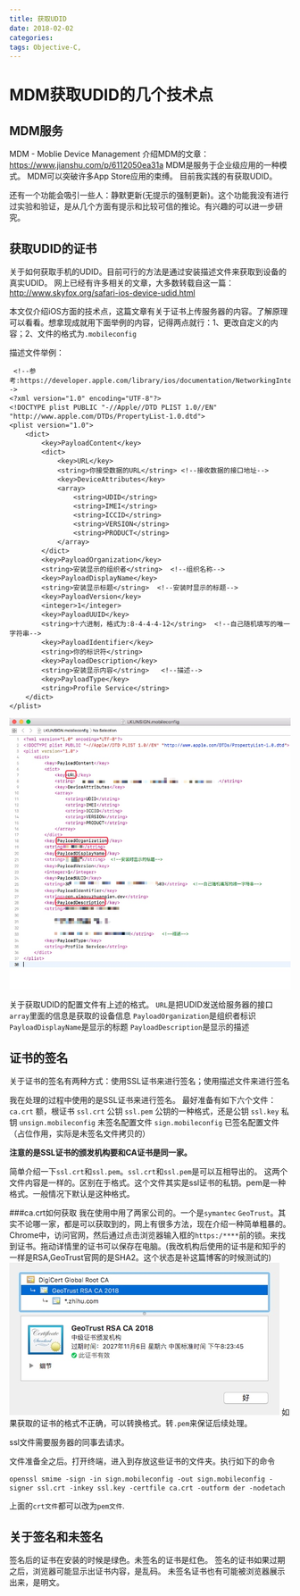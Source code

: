 ```yaml
---
title: 获取UDID
date: 2018-02-02
categories:
tags: Objective-C,
---
```


# MDM获取UDID的几个技术点
## MDM服务
MDM - Moblie Device Management
介绍MDM的文章：
https://www.jianshu.com/p/6112050ea31a
MDM是服务于企业级应用的一种模式。
MDM可以突破许多App Store应用的束缚。
目前我实践的有获取UDID。

还有一个功能会吸引一些人：静默更新(无提示的强制更新)。这个功能我没有进行过实验和验证，是从几个方面有提示和比较可信的推论。有兴趣的可以进一步研究。


## 获取UDID的证书
关于如何获取手机的UDID。目前可行的方法是通过安装描述文件来获取到设备的真实UDID。
网上已经有许多相关的文章，大多数转载自这一篇：
http://www.skyfox.org/safari-ios-device-udid.html

本文仅介绍iOS方面的技术点，这篇文章有关于证书上传服务器的内容。了解原理可以看看。想拿现成就用下面举例的内容，记得两点就行：1、更改自定义的内容；2、文件的格式为`.mobileconfig`

描述文件举例：

```
 <!--参考:https://developer.apple.com/library/ios/documentation/NetworkingInternet/Conceptual/iPhoneOTAConfiguration/ConfigurationProfileExamples/ConfigurationProfileExamples.html-->
<?xml version="1.0" encoding="UTF-8"?>
<!DOCTYPE plist PUBLIC "-//Apple//DTD PLIST 1.0//EN" "http://www.apple.com/DTDs/PropertyList-1.0.dtd">
<plist version="1.0">
    <dict>
        <key>PayloadContent</key>
        <dict>
            <key>URL</key>
            <string>你接受数据的URL</string> <!--接收数据的接口地址-->
            <key>DeviceAttributes</key>
            <array>
                <string>UDID</string>
                <string>IMEI</string>
                <string>ICCID</string>
                <string>VERSION</string>
                <string>PRODUCT</string>
            </array>
        </dict>
        <key>PayloadOrganization</key>
        <string>安装显示的组织者</string>  <!--组织名称-->
        <key>PayloadDisplayName</key>
        <string>安装显示标题</string>  <!--安装时显示的标题-->
        <key>PayloadVersion</key>
        <integer>1</integer>
        <key>PayloadUUID</key>
        <string>十六进制，格式为:8-4-4-4-12</string>  <!--自己随机填写的唯一字符串-->
        <key>PayloadIdentifier</key>
        <string>你的标识符</string>
        <key>PayloadDescription</key>
        <string>安装显示内容</string>   <!--描述-->
        <key>PayloadType</key>
        <string>Profile Service</string>
    </dict>
</plist>
```

![](https://github.com/linco1028/blog/blob/gh-pages/picture/15281058755039.jpg)

关于获取UDID的配置文件有上述的格式。
`URL`是把UDID发送给服务器的接口
`array`里面的信息是获取的设备信息
`PayloadOrganization`是组织者标识
`PayloadDisplayName`是显示的标题
`PayloadDescription`是显示的描述

## 证书的签名
关于证书的签名有两种方式：使用SSL证书来进行签名；使用描述文件来进行签名

我在处理的过程中使用的是SSL证书来进行签名。
最好准备有如下六个文件：
`ca.crt`  额，根证书
`ssl.crt` 公钥
`ssl.pem` 公钥的一种格式，还是公钥
`ssl.key` 私钥
`unsign.mobileconfig` 未签名配置文件
`sign.mobileconfig` 已签名配置文件（占位作用，实际是未签名文件拷贝的）

**注意的是SSL证书的颁发机构要和CA证书是同一家。**

简单介绍一下`ssl.crt`和`ssl.pem`。`ssl.crt`和`ssl.pem`是可以互相导出的。
这两个文件内容是一样的。区别在于格式。这个文件其实是ssl证书的私钥。pem是一种格式。一般情况下默认是这种格式。

###ca.crt如何获取
我在使用中用了两家公司的。一个是`symantec` `GeoTrust`。其实不论哪一家，都是可以获取到的，网上有很多方法，现在介绍一种简单粗暴的。
Chrome中，访问官网，然后通过点击浏览器输入框的`https:/****`前的锁。来找到证书。拖动详情里的证书可以保存在电脑。(我改机构后使用的证书是和知乎的一样是RSA,GeoTrust官网的是SHA2。这个状态是补这篇博客的时候测试的)
![](https://github.com/linco1028/blog/blob/gh-pages/picture/15282777076222.jpg)
如果获取的证书的格式不正确，可以转换格式。转`.pem`来保证后续处理。

ssl文件需要服务器的同事去请求。

文件准备全之后。打开终端，进入到存放这些证书的文件夹。执行如下的命令

```
openssl smime -sign -in sign.mobileconfig -out sign.mobileconfig -signer ssl.crt -inkey ssl.key -certfile ca.crt -outform der -nodetach
```
上面的`crt文件`都可以改为`pem文件`.


## 关于签名和未签名
签名后的证书在安装的时候是绿色。未签名的证书是红色。
签名的证书如果过期之后，浏览器可能显示出证书内容，是乱码。
未签名证书也有可能被浏览器展示出来，是明文。







